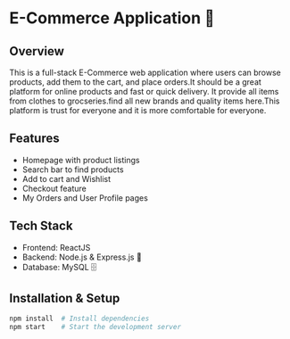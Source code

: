 # E-Commerce Application 🛒

## Overview
This is a full-stack E-Commerce web application where users can browse products, add them to the cart, and place orders.It should be a great platform for online products and fast or quick delivery. It provide all items from clothes to grocseries.find all new brands and quality items here.This platform is trust for everyone and it is more comfortable for everyone.

## Features
-  Homepage with product listings
-  Search bar to find products
-  Add to cart and Wishlist
-  Checkout feature
-  My Orders and User Profile pages

## Tech Stack
- Frontend: ReactJS 
- Backend: Node.js & Express.js 🚀
- Database: MySQL 🗄️

## Installation & Setup
```sh
npm install  # Install dependencies
npm start    # Start the development server

